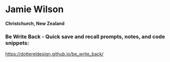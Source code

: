 # Jamie Wilson
**Christchurch, New Zealand**

### Be Write Back - Quick save and recall prompts, notes, and code snippets:
https://dottereldesign.github.io/be_write_back/
